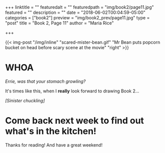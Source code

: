 +++
linktitle = ""
featuredalt = ""
featuredpath = "img/book2/page11.jpg"
featured = ""
description = ""
date = "2018-06-02T00:04:59-05:00"
categories = ["book2"]
preview = "img/book2_prev/page11.jpg"
type = "post"
title = "Book 2, Page 11"
author = "Maria Rice"

+++

{{< img-post "/img/inline" "scared-mister-bean.gif" "Mr Bean puts popcorn bucket on head before scary scene at the movie" "right" >}}


# WHOA

_Errie, was that your stomach growling?_

It's times like this, when I **really** look forward to drawing Book 2... 

_[Sinister chuckling]_


# Come back next week to find out what's in the kitchen!

Thanks for reading! And have a great weekend!

